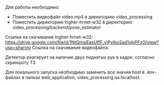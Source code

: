 Для работы необходимо:
* Поместить видеофайл video.mp4 в директорию video_processing
* Поместить директорию higher-hrnet-w32 в директорию video_processing/backend/pose_estimator


Ссылка на скачивание higher-hrnet-w32: https://drive.google.com/file/d/1NtQmsiEasUffF_yjPylbo2ad1vkjPFzO/view?usp=sharing
Ссылка на скачивание видеофайла:


Детектор реагирует на наличие двух поднятых рук в кадре, согласно скриншоту ТЗ.


Для локального запуска необходимо заменить все значия host в .env-файлах в папках web_application, video_processing на localhost.
